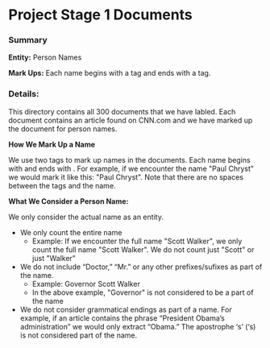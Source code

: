 # Project Stage 1 Documents

### Summary
**Entity:** Person Names

**Mark Ups:** Each name begins with a <n> tag and ends with a </n> tag.

### Details:

This directory contains all 300 documents that we have labled. Each document contains an article found on CNN.com and 
we have marked up the document for person names.

**How We Mark Up a Name**

We use two tags to mark up names in the documents. Each name begins with <n> and ends with </n>. For example, if we encounter
the name "Paul Chryst" we would mark it like this: "<n>Paul Chryst</n>". Note that there are no spaces between the tags
and the name.

**What We Consider a Person Name:**

We only consider the actual name as an entity. 
- We only count the entire name
  - Example: If we encounter the full name "Scott Walker", we only count the full name "Scott Walker".
  We do not count just "Scott" or just "Walker"
- We do not include “Doctor,” “Mr.” or any other prefixes/sufixes as part of the name.
  - Example: Governor <n>Scott Walker</n>
  - In the above example, "Governor" is not considered to be a part of the name
- We do not consider grammatical endings as part of a name. For example, if an article contains the phrase 
  “President Obama’s administration” we would only extract “Obama.” The apostrophe ‘s’ (‘s) is not considered 
  part of the name.
